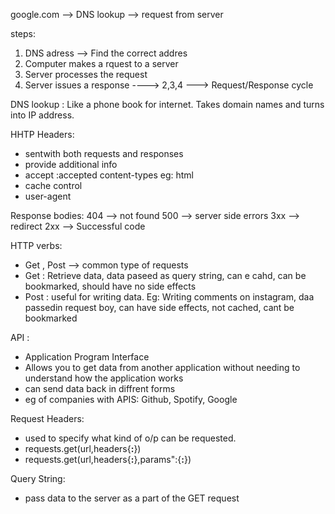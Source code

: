 google.com --> DNS lookup --> request from server



steps:
1. DNS adress --> Find the correct addres
2. Computer makes a rquest to a server
3. Server processes the request
4. Server issues a response
----> 2,3,4 ---> Request/Response cycle


DNS lookup : Like a phone book for internet. Takes domain names and turns into IP address. 

HHTP Headers: 
- sentwith both requests and responses
- provide additional info 
- accept :accepted content-types eg: html
- cache control
- user-agent

Response bodies:
404 --> not found
500 --> server side errors
3xx --> redirect
2xx --> Successful code

HTTP verbs:
- Get , Post --> common type of requests
- Get : Retrieve data, data paseed as query string, can e cahd, can be bookmarked, should have no side effects
- Post : useful for writing data. Eg: Writing comments on instagram, daa passedin request boy, can have side effects, not cached, cant be bookmarked 


API :
- Application Program Interface
- Allows you to get data from another application without needing to understand how the application works
- can send data back in diffrent forms
- eg of companies with APIS: Github, Spotify, Google

Request Headers:
- used to specify what kind of o/p can be requested. 
- requests.get(url,headers{__:__})
- requests.get(url,headers{__:__},params":{__:__})

Query String:
- pass data to the server as a part of the GET request  